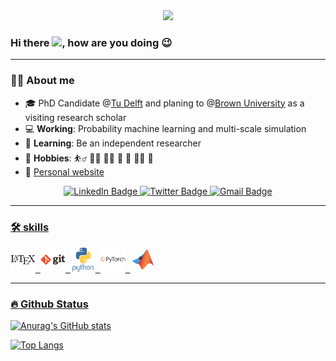 <div id="header" align="center">
  <img src="https://media1.giphy.com/media/WtTnAfZn6aVJfBzlN3/giphy.gif" width="200"/>
</div>


### Hi there <img src="https://media.giphy.com/media/hvRJCLFzcasrR4ia7z/giphy.gif" width="30px"/>, how are you doing :wink:
---

### :student: About me <img src="https://komarev.com/ghpvc/?username=JiaxiangYi96&style=flat-square&color=blue" alt=""/>
- :mortar_board: PhD Candidate @[Tu Delft](https://www.tudelft.nl/) and planing to @[Brown University](https://www.brown.edu/) as a visiting research scholar
- 💻 __Working__: Probability machine learning and multi-scale simulation 
- :muscle: __Learning__: Be an independent researcher
- :seedling: __Hobbies__: ⛹️‍♂️  🏃‍♂️  🏊‍♂️  🏸  📸  🧑‍🍳  🥢
- :speech_balloon: [Personal website](https://jiaxiangyi96.github.io/)

<div align= "center" id="badges">
  <a href="https://www.linkedin.com/in/jiaxiang-yi-ab9020221" target="_blank"><img src="https://img.shields.io/badge/LinkedIn-blue?style=for-the-badge&logo=linkedin&logoColor=white" alt="LinkedIn Badge"/> 
  <a href="https://twitter.com/yagafighting" target="_blank"><img src="https://img.shields.io/badge/Twitter-blue?style=for-the-badge&logo=Twitter&logoColor=white" alt="Twitter Badge"/> 
  <a href = "mailto:yagafighting@gmail.com"><img src="https://img.shields.io/badge/Gmail-red?style=for-the-badge&logo=Gmail&logoColor=white" alt="Gmail Badge"/>
</div>
    

---
### 🛠️ skills 
<div>
  <a href="https://www.latex-project.org/" target="_blank"><img src="https://github.com/devicons/devicon/blob/master/icons/latex/latex-original.svg" title="LaTex" alt="LaTex" width="40" height="40"/>&nbsp;
  <a href="https://git-scm.com/" target="_blank"><img src="https://github.com/devicons/devicon/blob/master/icons/git/git-original-wordmark.svg" title="Git" **alt="Git" width="40" height="40"/>&nbsp;
  <a href="https://www.python.org/" target="_blank"><img src="https://github.com/devicons/devicon/blob/master/icons/python/python-original-wordmark.svg" title="Python" **alt="Python" width="40" height="40"/>&nbsp;
  <a href="https://pytorch.org/" target="_blank"><img src="https://github.com/devicons/devicon/blob/master/icons/pytorch/pytorch-original-wordmark.svg" title="Pytorch" **alt="Pytorch" width="40" height="40"/>&nbsp;
  <a href="https://www.mathworks.com/products/matlab.html" target="_blank"><img src="https://github.com/devicons/devicon/blob/master/icons/matlab/matlab-original.svg" title="Matlab" **alt="Matlab" width="40" height="40"/>
  
</div>   
    
---
### 🔥 Github Status 
<!-- [![GitHub Streak](http://github-readme-streak-stats.herokuapp.com?user=JiaxiangYi96)](https://git.io/streak-stats) -->
    
![Anurag's GitHub stats](https://github-readme-stats.vercel.app/api?username=JiaxiangYi96&theme=graywhite&show_icons=true)

[![Top Langs](https://github-readme-stats.vercel.app/api/top-langs/?username=JiaxiangYi96&layout=compact)](https://github.com/anuraghazra/github-readme-stats)   

